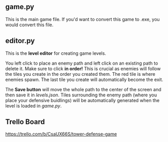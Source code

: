 ## game.py
This is the main game file. If you'd want to convert this game to .exe, you would convert this file.

## editor.py
This is the **level editor** for creating game levels.

You left click to place an enemy path and left click on an existing path to delete it. Make sure to click **in order!** This is crucial as enemies will follow the tiles you create in the order you created them. The red tile is where enemies spawn. The last tile you create will automatically become the exit.

The **Save button** will move the whole path to the center of the screen and then save it in *levels.json*. Tiles surrounding the enemy path (where you place your defensive buidlings) will be automatically generated when the level is loaded in *game.py*.

## Trello Board
https://trello.com/b/CsaUX66S/tower-defense-game
